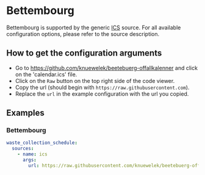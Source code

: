 # Bettembourg

Bettembourg is supported by the generic [ICS](/doc/source/ics.md) source. For all available configuration options, please refer to the source description.


## How to get the configuration arguments

- Go to <https://github.com/knuewelek/beetebuerg-offallkalenner> and click on the 'calendar.ics' file.
- Click on the `Raw` button on the top right side of the code viewer.
- Copy the url (should begin with `https://raw.githubusercontent.com`).
- Replace the `url` in the example configuration with the url you copied.

## Examples

### Bettembourg

```yaml
waste_collection_schedule:
  sources:
    - name: ics
      args:
        url: https://raw.githubusercontent.com/knuewelek/beetebuerg-offallkalenner/refs/heads/main/calendar.ics
```

